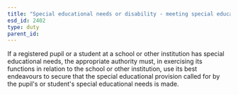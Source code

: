 ```yaml
---
title: "Special educational needs or disability - meeting special educational needs"
esd_id: 2402
type: duty
parent_id:  
---
```


If a registered pupil or a student at a school or other institution has special educational needs, the appropriate authority must, in exercising its functions in relation to the school or other institution, use its best endeavours to secure that the special educational provision called for by the pupil's or student's special educational needs is made.

